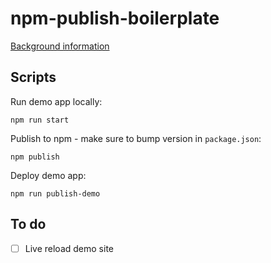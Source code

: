 # npm-publish-boilerplate

[Background information](https://www.notion.so/belay/Publishing-a-package-to-NPM-d46ecdd89d104f5faebcda5040a837c2)

## Scripts

Run demo app locally:

```
npm run start
```

Publish to npm - make sure to bump version in `package.json`:

```
npm publish
```

Deploy demo app:

```
npm run publish-demo
```

## To do

- [ ] Live reload demo site
